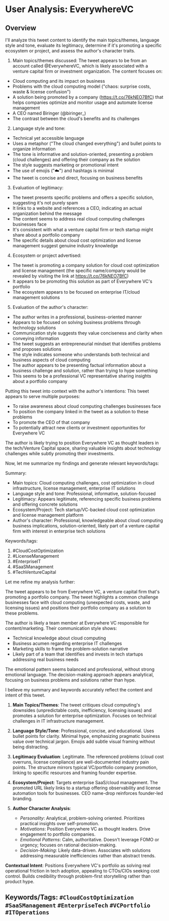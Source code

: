# User Analysis: EverywhereVC

## Overview

<think>
I'll analyze this tweet content to identify the main topics/themes, language style and tone, evaluate its legitimacy, determine if it's promoting a specific ecosystem or project, and assess the author's character traits.

1. Main topics/themes discussed:
The tweet appears to be from an account called @EverywhereVC, which is likely associated with a venture capital firm or investment organization. The content focuses on:
- Cloud computing and its impact on business
- Problems with the cloud computing model ("chaos: surprise costs, waste & license confusion")
- A solution being promoted by a company (https://t.co/76kNEO7BfC) that helps companies optimize and monitor usage and automate license management
- A CEO named Biringer (@biringer_)
- The contrast between the cloud's benefits and its challenges

2. Language style and tone:
- Technical yet accessible language
- Uses a metaphor ("The cloud changed everything") and bullet points to organize information
- The tone is informative and solution-oriented, presenting a problem (cloud challenges) and offering their company as the solution
- The style suggests marketing or promotional intent
- The use of emojis ("☁️") and hashtags is minimal
- The tweet is concise and direct, focusing on business benefits

3. Evaluation of legitimacy:
- The tweet presents specific problems and offers a specific solution, suggesting it's not purely spam
- It links to a website and references a CEO, indicating an actual organization behind the message
- The content seems to address real cloud computing challenges businesses face
- It's consistent with what a venture capital firm or tech startup might share about a portfolio company
- The specific details about cloud cost optimization and license management suggest genuine industry knowledge

4. Ecosystem or project advertised:
- The tweet is promoting a company solution for cloud cost optimization and license management (the specific name/company would be revealed by visiting the link at https://t.co/76kNEO7BfC)
- It appears to be promoting this solution as part of Everywhere VC's portfolio
- The ecosystem appears to be focused on enterprise IT/cloud management solutions

5. Evaluation of the author's character:
- The author writes in a professional, business-oriented manner
- Appears to be focused on solving business problems through technology solutions
- Communication style suggests they value conciseness and clarity when conveying information
- The tweet suggests an entrepreneurial mindset that identifies problems and proposes solutions
- The style indicates someone who understands both technical and business aspects of cloud computing
- The author appears to be presenting factual information about a business challenge and solution, rather than trying to hype something
- This seems to be a professional VC representative sharing insights about a portfolio company

Putting this tweet into context with the author's intentions:
This tweet appears to serve multiple purposes:
- To raise awareness about cloud computing challenges businesses face
- To position the company linked in the tweet as a solution to these problems
- To promote the CEO of that company
- To potentially attract new clients or investment opportunities for Everywhere VC

The author is likely trying to position Everywhere VC as thought leaders in the tech/Venture Capital space, sharing valuable insights about technology challenges while subtly promoting their investments.

Now, let me summarize my findings and generate relevant keywords/tags:

Summary:
- Main topics: Cloud computing challenges, cost optimization in cloud infrastructure, license management, enterprise IT solutions
- Language style and tone: Professional, informative, solution-focused
- Legitimacy: Appears legitimate, referencing specific business problems and offering concrete solutions
- Ecosystem/Project: Tech startup/VC-backed cloud cost optimization and license management platform
- Author's character: Professional, knowledgeable about cloud computing business implications, solution-oriented, likely part of a venture capital firm with interest in enterprise tech solutions

Keywords/tags:
1. #CloudCostOptimization
2. #LicenseManagement
3. #EnterpriseIT
4. #SaaSManagement
5. #TechVentureCapital

Let me refine my analysis further:

The tweet appears to be from Everywhere VC, a venture capital firm that's promoting a portfolio company. The tweet highlights a common challenge businesses face with cloud computing (unexpected costs, waste, and licensing issues) and positions their portfolio company as a solution to these problems. 

The author is likely a team member at Everywhere VC responsible for content/marketing. Their communication style shows:
- Technical knowledge about cloud computing
- Business acumen regarding enterprise IT challenges
- Marketing skills to frame the problem-solution narrative
- Likely part of a team that identifies and invests in tech startups addressing real business needs

The emotional pattern seems balanced and professional, without strong emotional language. The decision-making approach appears analytical, focusing on business problems and solutions rather than hype.

I believe my summary and keywords accurately reflect the content and intent of this tweet.
</think>

1. **Main Topics/Themes**: 
   The tweet critiques cloud computing's downsides (unpredictable costs, inefficiency, licensing issues) and promotes a solution for enterprise optimization. Focuses on technical challenges in IT infrastructure management.

2. **Language Style/Tone**: 
   Professional, concise, and educational. Uses bullet points for clarity. Minimal hype, emphasizing pragmatic business value over technical jargon. Emojis add subtle visual framing without being distracting.

3. **Legitimacy Evaluation**: 
   Legitimate. The referenced problems (cloud cost overruns, license compliance) are well-documented industry pain points. The structure mirrors typical VC/portfolio company promotion, linking to specific resources and framing founder expertise.

4. **Ecosystem/Project**: 
   Targets enterprise SaaS/cloud management. The promoted URL likely links to a startup offering observability and license automation tools for businesses. CEO name-drop reinforces founder-led branding.

5. **Author Character Analysis**: 
   - *Personality*: Analytical, problem-solving oriented. Prioritizes practical insights over self-promotion. 
   - *Motivations*: Position Everywhere VC as thought leaders. Drive engagement to portfolio companies.
   - *Emotional Patterns*: Calm, authoritative. Doesn't leverage FOMO or urgency; focuses on rational decision-making.
   - *Decision-Making*: Likely data-driven. Associates with solutions addressing measurable inefficiencies rather than abstract trends.

**Contextual Intent**: Positions Everywhere VC's portfolio as solving real operational friction in tech adoption, appealing to CTOs/CIOs seeking cost control. Builds credibility through problem-first storytelling rather than product hype.

**Keywords/Tags**: `#CloudCostOptimization` `#SaaSManagement` `#EnterpriseTech` `#VCPortfolio` `#ITOperations`
---
